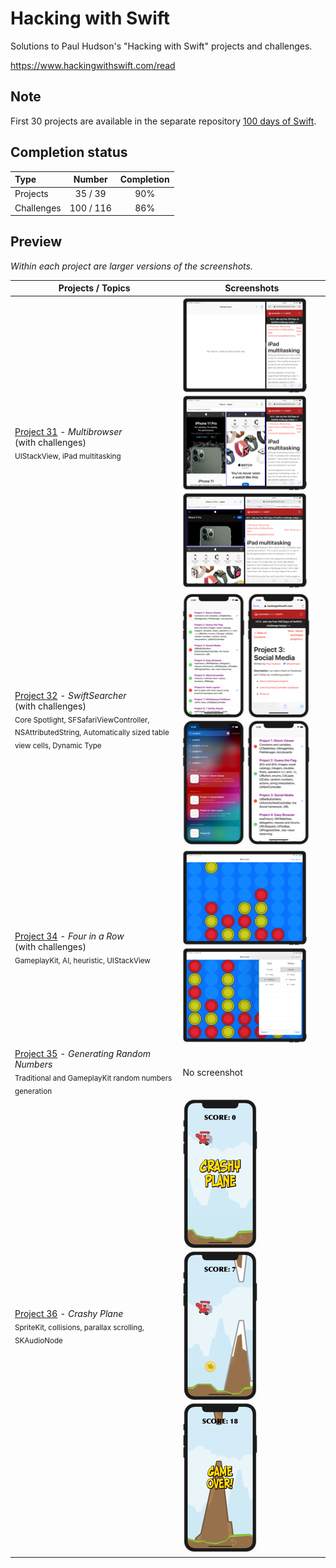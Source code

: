 # Hacking with Swift

Solutions to Paul Hudson's "Hacking with Swift" projects and challenges.

https://www.hackingwithswift.com/read

## Note
First 30 projects are available in the separate repository [100 days of Swift](https://github.com/clarknt/100-days-of-swift).

## Completion status

Type               | Number   | Completion
:---               |  :---:   |   :---:
Projects           | 35 / 39  | 90%
Challenges         | 100 / 116 | 86%

## Preview

*Within each project are larger versions of the screenshots.*

Projects / Topics                                                                                                                                                            | Screenshots
---                                                                                                                                                                          |---
[Project 31](01-Project31) - *Multibrowser* <br/>(with challenges)                                         <br/><sub> UIStackView, iPad multitasking                               </sub> | ![screen1](01-Project31/screenshots/small/screen01.png) ![screen2](01-Project31/screenshots/small/screen02.png) ![screen3](01-Project31/screenshots/small/screen03.png) |
[Project 32](02-Project32) - *SwiftSearcher* <br/>(with challenges)                                         <br/><sub> Core Spotlight, SFSafariViewController, NSAttributedString, Automatically sized table view cells, Dynamic Type </sub> | ![screen1](02-Project32/screenshots/small/screen01.png) ![screen2](02-Project32/screenshots/small/screen02.png) ![screen3](02-Project32/screenshots/small/screen03.png) ![screen4](02-Project32/screenshots/small/screen04.png) |
[Project 34](04-Project34) - *Four in a Row* <br/>(with challenges)                                         <br/><sub> GameplayKit, AI, heuristic, UIStackView </sub> | ![screen1](04-Project34/screenshots/small/screen01.png) ![screen2](04-Project34/screenshots/small/screen02.png) |
[Project 35](05-Project35) - *Generating Random Numbers*                                         <br/><sub> Traditional and GameplayKit random numbers generation </sub> | No screenshot
[Project 36](06-Project36) - *Crashy Plane*                                         <br/><sub> SpriteKit, collisions, parallax scrolling, SKAudioNode </sub> | ![screen1](06-Project36/screenshots/small/screen01.png) ![screen2](06-Project36/screenshots/small/screen02.png) ![screen3](06-Project36/screenshots/small/screen03.png) 
